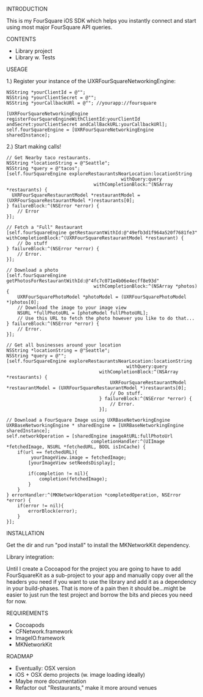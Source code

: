 INTRODUCTION

This is my FourSquare iOS SDK which helps you instantly connect and start using most major FourSquare API queries.

CONTENTS

- Library project
- Library w. Tests

USEAGE

1.) Register your instance of the UXRFourSquareNetworkingEngine:

    NSString *yourClientId = @"";
    NSString *yourClientSecret = @"";
    NSString *yourCallbackURl = @""; //yourapp://foursquare
    
    [UXRFourSquareNetworkingEngine registerFourSquareEngineWithClientId:yourClientId andSecret:yourClientSecret andCallBackURL:yourCallbackURl];
    self.fourSquareEngine = [UXRFourSquareNetworkingEngine sharedInstance];
    
2.) Start making calls!

    // Get Nearby taco restaurants.
    NSString *locationString = @"Seattle";
    NSString *query = @"tacos";
    [self.fourSquareEngine exploreRestaurantsNearLocation:locationString
                                              withQuery:query
                                    withCompletionBlock:^(NSArray *restaurants) {
      UXRFourSquareRestaurantModel *restaurantModel = (UXRFourSquareRestaurantModel *)restaurants[0];
    } failureBlock:^(NSError *error) {
        // Error
    }];
  
    // Fetch a "Full" Restaurant
    [self.fourSquareEngine getRestaurantWithId:@"49efb3d1f964a520f7681fe3" withCompletionBlock:^(UXRFourSquareRestaurantModel *restaurant) {
        // Do stuff
    } failureBlock:^(NSError *error) {
        // Error.
    }];
  
    // Download a photo
    [self.fourSquareEngine getPhotosForRestaurantWithId:@"4fc7c071e4b06e4ecff8e93d"
                                    withCompletionBlock:^(NSArray *photos) {
        UXRFourSquarePhotoModel *photoModel = (UXRFourSquarePhotoModel *)photos[0];
        // Download the image to your image view 
        NSURL *fullPhotoURL = [photoModel fullPhotoURL];
        // Use this URL to fetch the photo however you like to do that...
    } failureBlock:^(NSError *error) {
        // Error.
    }];
    
    // Get all businesses around your location
    NSString *locationString = @"Seattle";
    NSString *query = @"";
    [self.fourSquareEngine exploreRestaurantsNearLocation:locationString
                                                withQuery:query
                                      withCompletionBlock:^(NSArray *restaurants) {
                                          UXRFourSquareRestaurantModel *restaurantModel = (UXRFourSquareRestaurantModel *)restaurants[0];
                                          // Do stuff.
                                      } failureBlock:^(NSError *error) {
                                          // Error.
                                      }];

    // Download a FourSquare Image using UXRBaseNetworkingEngine
    UXRBaseNetworkingEngine * sharedEngine = [UXRBaseNetworkingEngine sharedInstance];
    self.networkOperation = [sharedEngine imageAtURL:fullPhotoUrl
                                   completionHandler:^(UIImage *fetchedImage, NSURL *fetchedURL, BOOL isInCache) {
        if(url == fetchedURL){
             yourImageView.image = fetchedImage;
            [yourImageView setNeedsDisplay];
            
            if(completion != nil){
                completion(fetchedImage);
            }
        }
    } errorHandler:^(MKNetworkOperation *completedOperation, NSError *error) {
        if(error != nil){
            errorBlock(error);
        }
    }];
    
INSTALLATION

Get the dir and run "pod install" to install the MKNetworkKit dependency. 

Library integration:

Until I create a Cocoapod for the project you are going to have to add FourSquareKit as a sub-project to your app and manually
copy over all the headers you need if you want to use the library and add it as a dependency in your build-phases. That is more
of a pain then it should be...might be easier to just run the test project and borrow the bits and pieces you need for now.

REQUIREMENTS

- Cocoapods
- CFNetwork.framework
- ImageIO.framework
- MKNetworkKit

ROADMAP

- Eventually: OSX version
- iOS + OSX demo projects (w. image loading ideally)
- Maybe more documentation
- Refactor out "Restaurants," make it more around venues
